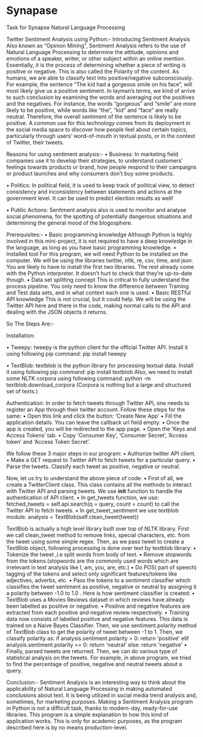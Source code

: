 # Synapase
Task for Synapse
Natural Language Processing

Twitter Sentiment Analysis using Python:-
Introducing Sentiment Analysis
Also known as “Opinion Mining”, Sentiment Analysis refers to the use of Natural Language Processing to determine the attitude, opinions and emotions of a speaker, writer, or other subject within an online mention.
Essentially, it is the process of determining whether a piece of writing is positive or negative. This is also called the Polarity of the content.
As humans, we are able to classify text into positive/negative subconsciously. For example, the sentence “The kid had a gorgeous smile on his face”, will most likely give us a positive sentiment. In layman’s terms, we kind of arrive to such conclusion by examining the words and averaging out the positives and the negatives. For instance, the words “gorgeous” and “smile” are more likely to be positive, while words like “the”, “kid” and “face” are really neutral. Therefore, the overall sentiment of the sentence is likely to be positive.
A common use for this technology comes from its deployment in the social media space to discover how people feel about certain topics, particularly through users’ word-of-mouth in textual posts, or in the context of Twitter, their tweets.

Reasons for using sentiment analysis:-
•	Business: In marketing field companies use it to develop their strategies, to understand customers’ feelings towards products or brand, how people respond to their campaigns or product launches and why consumers don’t buy some
products.

•	Politics: In political field, it is used to keep track of political view, to detect consistency and inconsistency between statements and actions at the government level. It can be used to predict election results as well!

•	Public Actions: Sentiment analysis also is used to monitor and analyse social phenomena, for the spotting of potentially dangerous situations and determining the general mood of the blogosphere.

Prerequisites:-
•	Basic programming knowledge
Although Python is highly involved in this mini-project, it is not required to have a deep knowledge in the language, as long as you have basic programming knowledge.
•	Installed tool 
For this program, we will need Python to be installed on the computer. We will be using the libraries twitter, nltk, re, csv, time, and json. You are likely to have to install the first two libraries. The rest already come with the Python interpreter. It doesn’t hurt to check that they’re up-to-date though.
•	Data set splitting concept
This is critical to fully understand the process pipeline. You only need to know the difference between Training and Test data sets, and in what context each one is used.
•	Basic RESTful API knowledge
This is not crucial, but it could help. We will be using the Twitter API here and there in the code, making normal calls to the API and dealing with the JSON objects it returns. 

So The Steps Are:-

Installation:



•	Tweepy: tweepy is the python client for the official Twitter API.
Install it using following pip command:
pip install tweepy

•	TextBlob: textblob is the python library for processing textual data.
Install it using following pip command:
pip install textblob
Also, we need to install some NLTK corpora using following command:
python -m textblob.download_corpora
(Corpora is nothing but a large and structured set of texts.)

Authentication:
In order to fetch tweets through Twitter API, one needs to register an App through their twitter account. Follow these steps for the same:
•	Open this link and click the button: ‘Create New App’
•	Fill the application details. You can leave the callback url field empty.
•	Once the app is created, you will be redirected to the app page.
•	Open the ‘Keys and Access Tokens’ tab.
•	Copy ‘Consumer Key’, ‘Consumer Secret’, ‘Access token’ and ‘Access Token Secret’.

We follow these 3 major steps in our program:
•	Authorize twitter API client.
•	Make a GET request to Twitter API to fetch tweets for a particular query.
•	Parse the tweets. Classify each tweet as positive, negative or neutral.

Now, let us try to understand the above piece of code:
•	First of all, we create a TwitterClient class. This class contains all the methods to interact with Twitter API and parsing tweets. We use __init__ function to handle the authentication of API client.
•	In get_tweets function, we use:
fetched_tweets = self.api.search(q = query, count = count)
to call the Twitter API to fetch tweets.
•	In get_tweet_sentiment we use textblob module.
analysis = TextBlob(self.clean_tweet(tweet))

TextBlob is actually a high level library built over top of NLTK library. First we call clean_tweet method to remove links, special characters, etc. from the tweet using some simple regex.
Then, as we pass tweet to create a TextBlob object, following processing is done over text by textblob library:
•	Tokenize the tweet ,i.e split words from body of text.
•	Remove stopwords from the tokens.(stopwords are the commonly used words which are irrelevant in text analysis like I, am, you, are, etc.)
•	Do POS( part of speech) tagging of the tokens and select only significant features/tokens like adjectives, adverbs, etc.
•	Pass the tokens to a sentiment classifier which classifies the tweet sentiment as positive, negative or neutral by assigning it a polarity between -1.0 to 1.0 .
Here is how sentiment classifier is created:
•	TextBlob uses a Movies Reviews dataset in which reviews have already been labelled as positive or negative.
•	Positive and negative features are extracted from each positive and negative review respectively.
•	Training data now consists of labelled positive and negative features. This data is trained on a Naive Bayes Classifier.
Then, we use sentiment.polarity method of TextBlob class to get the polarity of tweet between -1 to 1.
Then, we classify polarity as:
if analysis.sentiment.polarity > 0:
       return 'positive'
elif analysis.sentiment.polarity == 0:
       return 'neutral'
else:
       return 'negative'
•	Finally, parsed tweets are returned. Then, we can do various type of statistical analysis on the tweets. For example, in above program, we tried to find the percentage of positive, negative and neutral tweets about a query.

Conclusion:-
Sentiment Analysis is an interesting way to think about the applicability of Natural Language Processing in making automated conclusions about text. It is being utilized in social media trend analysis and, sometimes, for marketing purposes. Making a Sentiment Analysis program in Python is not a difficult task, thanks to modern-day, ready-for-use libraries. This program is a simple explanation to how this kind of application works. This is only for academic purposes, as the program described here is by no means production-level.

